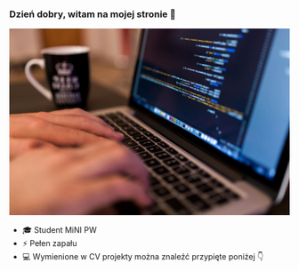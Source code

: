 ### Dzień dobry, witam na mojej stronie 👋

![](images/pc_and_coffee.jpg)

- 🎓 Student MiNI PW
- ⚡ Pełen zapału
- 💻 Wymienione w CV projekty można znaleźć przypięte poniżej 👇

<!--
**zalewski-lukasz/zalewski-lukasz** is a ✨ _special_ ✨ repository because its `README.md` (this file) appears on your GitHub profile.



Here are some ideas to get you started:

- 🔭 I’m currently working on ...
- 🌱 I’m currently learning ...
- 👯 I’m looking to collaborate on ...
- 🤔 I’m looking for help with ...
- 💬 Ask me about ...
- 📫 How to reach me: ...
- 😄 Pronouns: ...
- ⚡ Fun fact: ...
-->
